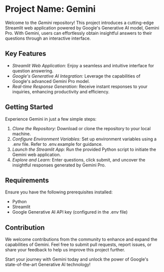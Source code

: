 # Project Name: Gemini

Welcome to the *Gemini* repository! This project introduces a cutting-edge Streamlit web application powered by Google's Generative AI model, Gemini Pro. With Gemini, users can effortlessly obtain insightful answers to their questions through an interactive interface.

## Key Features

- *Streamlit Web Application:* Enjoy a seamless and intuitive interface for question answering.
- *Google's Generative AI Integration:* Leverage the capabilities of Google's advanced Gemini Pro model.
- *Real-time Response Generation:* Receive instant responses to your inquiries, enhancing productivity and efficiency.

## Getting Started

Experience Gemini in just a few simple steps:

1. *Clone the Repository:* Download or clone the repository to your local machine.
2. *Configure Environment Variables:* Set up environment variables using a .env file. Refer to .env.example for guidance.
3. *Launch the Streamlit App:* Run the provided Python script to initiate the Gemini web application.
4. *Explore and Learn:* Enter questions, click submit, and uncover the insightful responses generated by Gemini Pro.

## Requirements

Ensure you have the following prerequisites installed:

- Python
- Streamlit
- Google Generative AI API key (configured in the .env file)

## Contribution

We welcome contributions from the community to enhance and expand the capabilities of Gemini. Feel free to submit pull requests, report issues, or share your feedback to help us improve this project further.

Start your journey with Gemini today and unlock the power of Google's state-of-the-art Generative AI technology!